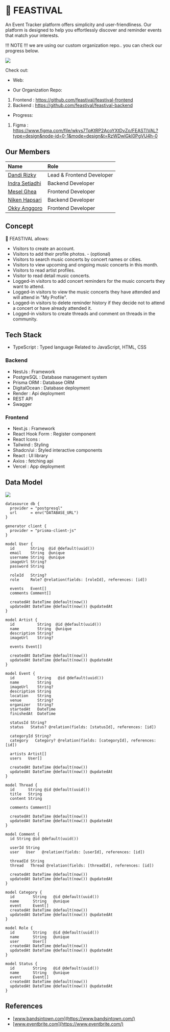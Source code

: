 # 🎉 FEASTIVAL

An Event Tracker platform offers simplicity and user-friendliness. Our platform is designed to help you effortlessly discover and reminder events that match your interests.

!!! NOTE !!!
we are using our custom organization repo.. you can check our progress below.

![](/assets/branding-aspects.png)

Check out:

- Web:

- Our Organization Repo:

1. Frontend : https://github.com/feastival/feastival-frontend
2. Backend : https://github.com/feastival/feastival-backend

- Progress:

1. Figma : https://www.figma.com/file/wkys7TpKtRP2AcoYXtDvZo/FEASTIVAL?type=design&node-id=0-1&mode=design&t=RzWDwlGkI0PgVU4h-0

## Our Members

| Name                                                | Role                      |
| :-------------------------------------------------- | :------------------------ |
| [Dandi Rizky](https://github.com/DandiRizkyy)       | Lead & Frontend Developer |
| [Indra Setiadhi](https://github.com/indrasetiadhi4) | Backend Developer         |
| [Mesel Ghea](https://github.com/meselghea)          | Frontend Developer        |
| [Niken Hapsari](https://github.com/nikenhpsr)       | Backend Developer         |
| [Okky Anggoro](https://github.com/anggr)            | Frontend Developer        |

## Concept

🎉 FEASTIVAL allows:

- Visitors to create an account.
- Visitors to add their profile photos. - (optional)
- Visitors to search music concerts by concert names or cities.
- Visitors to view upcoming and ongoing music concerts in this month.
- Visitors to read artist profiles.
- Visitor to read detail music concerts.
- Logged-in visitors to add concert reminders for the music concerts they want to attend.
- Logged-in visitors to view the music concerts they have attended and will attend in "My Profile".
- Logged-in visitors to delete reminder history if they decide not to attend a concert or have already attended it.
- Logged-in visitors to create threads and comment on threads in the community.

## Tech Stack

- TypeScript : Typed language Related to JavaScript, HTML, CSS

### Backend

- NestJs : Framework
- PostgreSQL : Database management system
- Prisma ORM : Database ORM
- DigitalOcean : Database deployment
- Render : Api deployment
- REST API
- Swagger

### Frontend

- Next.js : Framework
- React Hook Form : Register component
- React Icons :
- Tailwind : Styling
- Shadcn/ui : Styled interactive components
- React : UI library
- Axios : fetching api
- Vercel : App deployment

## Data Model

![](/assets/data-model.png)

```
datasource db {
  provider = "postgresql"
  url      = env("DATABASE_URL")
}

generator client {
  provider = "prisma-client-js"
}

model User {
  id       String  @id @default(uuid())
  email    String  @unique
  username String  @unique
  imageUrl String?
  password String

  roleId   String?
  role     Role? @relation(fields: [roleId], references: [id])

  events   Event[]
  comments Comment[]

  createdAt DateTime @default(now())
  updatedAt DateTime @default(now()) @updatedAt
}

model Artist {
  id          String  @id @default(uuid())
  name        String  @unique
  description String?
  imageUrl    String?

  events Event[]

  createdAt DateTime @default(now())
  updatedAt DateTime @default(now()) @updatedAt
}

model Event {
  id          String   @id @default(uuid())
  name        String
  imageUrl    String?
  description String
  location    String
  venue       String?
  organizer   String?
  startedAt   DateTime
  finishedAt  DateTime

  statusId String?
  status   Status? @relation(fields: [statusId], references: [id])

  categoryId String?
  category   Category? @relation(fields: [categoryId], references: [id])

  artists Artist[]
  users   User[]

  createdAt DateTime @default(now())
  updatedAt DateTime @default(now()) @updatedAt
}

model Thread {
  id      String @id @default(uuid())
  title   String
  content String

  comments Comment[]

  createdAt DateTime @default(now())
  updatedAt DateTime @default(now()) @updatedAt
}

model Comment {
  id String @id @default(uuid())

  userId String
  user   User   @relation(fields: [userId], references: [id])

  threadId String
  thread   Thread @relation(fields: [threadId], references: [id])

  createdAt DateTime @default(now())
  updatedAt DateTime @default(now()) @updatedAt
}

model Category {
  id        String   @id @default(uuid())
  name      String   @unique
  event     Event[]
  createdAt DateTime @default(now())
  updatedAt DateTime @default(now()) @updatedAt
}

model Role {
  id        String   @id @default(uuid())
  name      String   @unique
  user      User[]
  createdAt DateTime @default(now())
  updatedAt DateTime @default(now()) @updatedAt
}

model Status {
  id        String   @id @default(uuid())
  name      String   @unique
  event     Event[]
  createdAt DateTime @default(now())
  updatedAt DateTime @default(now()) @updatedAt
}

```

## References

- [www.bandsintown.com](https://www.bandsintown.com/)
- [www.eventbrite.com](https://www.eventbrite.com/)
